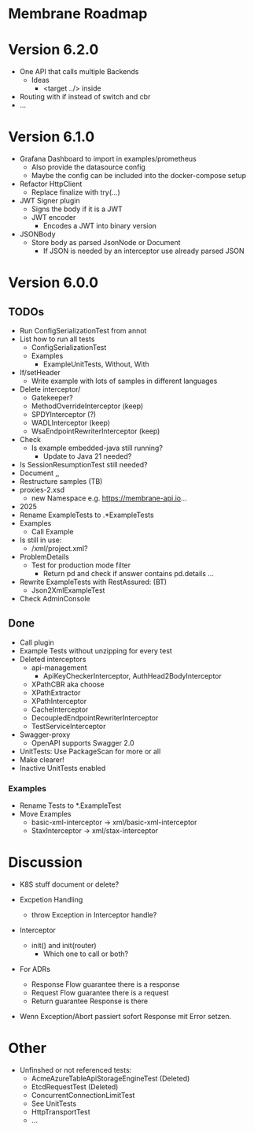 # Membrane Roadmap

# Version 6.2.0

- One API that calls multiple Backends
  - Ideas
    - <target ../> inside <if>
- Routing with if instead of switch and cbr
- <if>...<else>

# Version 6.1.0

- Grafana Dashboard to import in examples/prometheus
  - Also provide the datasource config
  - Maybe the config can be included into the docker-compose setup
- Refactor HttpClient
  - Replace finalize with try(...)
- JWT Signer plugin
  - Signs the body if it is a JWT
  - JWT encoder
    - Encodes a JWT into binary version
- JSONBody 
  - Store body as parsed JsonNode or Document
    - If JSON is needed by an interceptor use already parsed JSON

# Version 6.0.0

## TODOs
- Run ConfigSerializationTest from annot
- List how to run all tests
  - ConfigSerializationTest
  - Examples
    - ExampleUnitTests, Without, With
- If/setHeader
  - Write example with lots of samples in different languages
- Delete interceptor/
   - Gatekeeper?
   - MethodOverrideInterceptor (keep)
   - SPDYInterceptor (?)
   - WADLInterceptor (keep)
   - WsaEndpointRewriterInterceptor (keep)
- Check
  - Is example embedded-java still running?
    - Update to Java 21 needed?
- Is SessionResumptionTest still needed?
- Document <if>,<call>,<destination>
- Restructure samples (TB)
- proxies-2.xsd
  - new Namespace e.g. https://membrane-api.io...
- 2025
- Rename ExampleTests to .*ExampleTests
- Examples
  - Call Example
- Is still in use:
  - /xml/project.xml?
- ProblemDetails
  - Test for production mode filter
    - Return pd and check if answer contains pd.details ...
- Rewrite ExampleTests with RestAssured: (BT)
  - Json2XmlExampleTest
- Check AdminConsole

## Done
- Call plugin
- Example Tests without unzipping for every test
- Deleted interceptors
  - api-management
    - ApiKeyCheckerInterceptor, AuthHead2BodyInterceptor
  - XPathCBR aka choose
  - XPathExtractor
  - XPathInterceptor
  - CacheInterceptor
  - DecoupledEndpointRewriterInterceptor
  - TestServiceInterceptor
- Swagger-proxy
  - OpenAPI supports Swagger 2.0
- UnitTests: Use PackageScan for more or all
- Make <log headerOnly="false"/> clearer!
- Inactive UnitTests enabled


### Examples
- Rename Tests to *.ExampleTest
- Move Examples
  - basic-xml-interceptor -> xml/basic-xml-interceptor
  - StaxInterceptor -> xml/stax-interceptor


# Discussion

- K8S stuff document or delete?
- Excpetion Handling
  - throw Exception in Interceptor handle?
- Interceptor
  - init() and init(router)
    - Which one to call or both?

- For ADRs
  - Response Flow guarantee there is a response 
  - Request Flow guarantee there is a request
  - Return guarantee Response is there

- Wenn Exception/Abort passiert sofort Response mit Error setzen.


# Other

- Unfinshed or not referenced tests:
  - AcmeAzureTableApiStorageEngineTest (Deleted)
  - EtcdRequestTest (Deleted)
  - ConcurrentConnectionLimitTest
  - See UnitTests
  - HttpTransportTest
  - ...